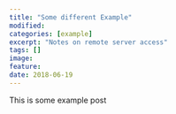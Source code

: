 ```yaml
---
title: "Some different Example"
modified:
categories: [example] 
excerpt: "Notes on remote server access"
tags: []
image:
feature:
date: 2018-06-19
---
```


This is some example post        


